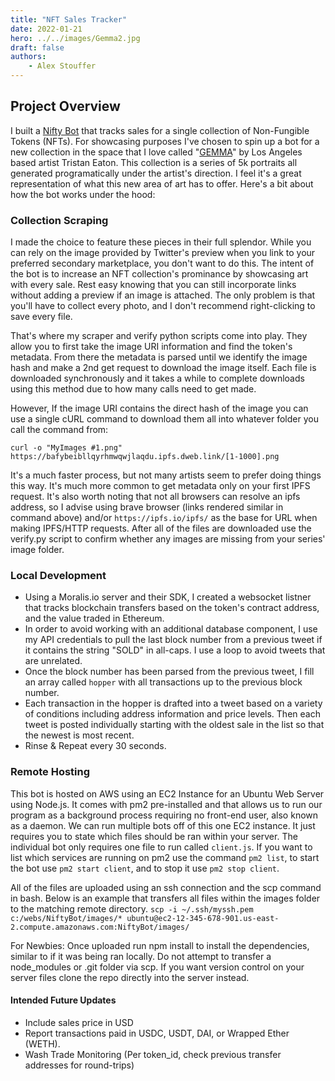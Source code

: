 ```yaml
---
title: "NFT Sales Tracker"
date: 2022-01-21
hero: ../../images/Gemma2.jpg
draft: false
authors:
    - Alex Stouffer
---
```

## Project Overview

I built a [Nifty Bot](https://github.com/alexstouffer/NFTBot) that tracks sales for a single collection of Non-Fungible Tokens (NFTs). For showcasing purposes I've chosen to spin up a bot for a new collection in the space that I love called "[GEMMA](https://twitter.com/Bot_Gemma_NFT)" by Los Angeles based artist Tristan Eaton. This collection is a series of 5k portraits all generated programatically under the artist's direction. I feel it's a great representation of what this new area of art has to offer. Here's a bit about how the bot works under the hood:

### Collection Scraping

I made the choice to feature these pieces in their full splendor. While you can rely on the image provided by Twitter's preview when you link to your preferred secondary marketplace, you don't want to do this. The intent of the bot is to increase an NFT collection's prominance by showcasing art with every sale. Rest easy knowing that you can still incorporate links without adding a preview if an image is attached. The only problem is that you'll have to collect every photo, and I don't recommend right-clicking to save every file.

That's where my scraper and verify python scripts come into play. They allow you to first take the image URI information and find the token's metadata. From there the metadata is parsed until we identify the image hash and make a 2nd get request to download the image itself. Each file is downloaded synchronously and it takes a while to complete downloads using this method due to how many calls need to get made.

However, If the image URI contains the direct hash of the image you can use a single cURL command to download them all into whatever folder you call the command from:

```
curl -o "MyImages #1.png" https://bafybeibllqyrhmwqwjlaqdu.ipfs.dweb.link/[1-1000].png
```

It's a much faster process, but not many artists seem to prefer doing things this way. It's much more common to get metadata only on your first IPFS request. It's also worth noting that not all browsers can resolve an ipfs address, so I advise using brave browser (links rendered similar in command above) and/or `https://ipfs.io/ipfs/` as the base for URL when making IPFS/HTTP requests. After all of the files are downloaded use the verify.py script to confirm whether any images are missing from your series' image folder.

### Local Development

- Using a Moralis.io server and their SDK, I created a websocket listner that tracks blockchain transfers based on the token's contract address, and the value traded in Ethereum.
- In order to avoid working with an additional database component, I use my API credentials to pull the last block number from a previous tweet if it contains the string "SOLD" in all-caps. I use a loop to avoid tweets that are unrelated.
- Once the block number has been parsed from the previous tweet, I fill an array called `hopper` with all transactions up to the previous block number.
- Each transaction in the hopper is drafted into a tweet based on a variety of conditions including address information and price levels. Then each tweet is posted individually starting with the oldest sale in the list so that the newest is most recent.
- Rinse & Repeat every 30 seconds.

### Remote Hosting

This bot is hosted on AWS using an EC2 Instance for an Ubuntu Web Server using Node.js. It comes with pm2 pre-installed and that allows us to run our program as a background process requiring no front-end user, also known as a daemon. We can run multiple bots off of this one EC2 instance. It just requires you to state which files should be ran within your server. The individual bot only requires one file to run called `client.js`. If you want to list which services are running on pm2 use the command `pm2 list`, to start the bot use `pm2 start client`, and to stop it use `pm2 stop client`.

All of the files are uploaded using an ssh connection and the scp command in bash. Below is an example that transfers all files within the images folder to the matching remote directory.
`scp -i ~/.ssh/myssh.pem c:/webs/NiftyBot/images/* ubuntu@ec2-12-345-678-901.us-east-2.compute.amazonaws.com:NiftyBot/images/`

For Newbies: Once uploaded run npm install to install the dependencies, similar to if it was being ran locally. Do not attempt to transfer a node_modules or .git folder via scp. If you want version control on your server files clone the repo directly into the server instead.

#### Intended Future Updates

- Include sales price in USD
- Report transactions paid in USDC, USDT, DAI, or Wrapped Ether (WETH).
- Wash Trade Monitoring (Per token_id, check previous transfer addresses for round-trips)
